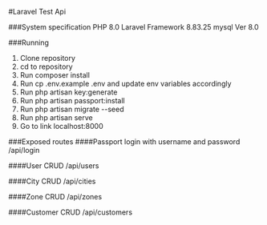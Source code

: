 #Laravel Test Api

###System specification
PHP 8.0
Laravel Framework 8.83.25
mysql Ver 8.0

###Running

1. Clone repository
2. cd to repository
3. Run composer install
4. Run cp .env.example .env and update env variables accordingly
5. Run php artisan key:generate
6. Run php artisan passport:install
7. Run php artisan migrate --seed
8. Run php artisan serve
9. Go to link localhost:8000

###Exposed routes
####Passport
login with username and password
/api/login

####User CRUD
/api/users

####City CRUD
/api/cities

####Zone CRUD
/api/zones

####Customer CRUD
/api/customers
